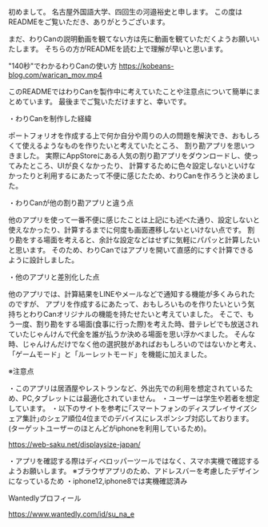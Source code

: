 初めまして。
名古屋外国語大学、四回生の河邉裕史と申します。
この度はREADMEをご覧いただき、ありがとうございます。

まだ、わりCanの説明動画を観てない方は先に動画を観ていただくようお願いいたします。
そちらの方がREADMEを読む上で理解が早いと思います。

"140秒"でわかるわりCanの使い方
https://kobeans-blog.com/warican_mov.mp4

このREADMEではわりCanを製作中に考えていたことや注意点について簡単にまとめています。
最後までご覧いただけますと、幸いです。

・わりCanを制作した経緯

ポートフォリオを作成する上で何か自分や周りの人の問題を解決でき、おもしろくて使えるようなものを作りたいと考えていたところ、
割り勘アプリを思いつきました。
実際にAppStoreにある人気の割り勘アプリをダウンロードし、使ってみたところ、UIが良くなかったり、
計算するために色々設定しないといけなかったりと利用するにあたって不便に感じたため、わりCanを作ろうと決めました。

・わりCanが他の割り勘アプリと違う点

他のアプリを使って一番不便に感じたことは上記にも述べた通り、設定しないと使えなかったり、計算するまでに何度も画面遷移しないといけない点です。
割り勘をする場面を考えると、余計な設定などはせずに気軽にパパッと計算したいと思います。
そのため、わりCanではアプリを開いて直感的にすぐ計算できるように設計しました。

・他のアプリと差別化した点

他のアプリでは、計算結果をLINEやメールなどで通知する機能が多くみられたのですが、
アプリを作成するにあたって、おもしろいものを作りたいという気持ちとわりCanオリジナルの機能を持たせたいと考えていました。
そこで、もう一度、割り勘をする場面(食事に行った際)を考えた時、昔テレビでも放送されていたじゃんけんで代金を誰が払うか決める場面を思い浮かべました。
そんな時、じゃんけんだけでなく他の選択肢があればおもしろいのではないかと考え、
「ゲームモード」と「ルーレットモード」を機能に加えました。

※注意点

・このアプリは居酒屋やレストランなど、外出先での利用を想定されているため、PC,タブレットには最適化されていません。
・ユーザーは学生や若者を想定しています。
・以下のサイトを参考に｢スマートフォンのディスプレイサイズシェア集計｣のシェア順位4位までのデバイスにレスポンシブ対応しております。
(ターゲットユーザーのほとんどがiphoneを利用しているため)。

https://web-saku.net/displaysize-japan/

・アプリを確認する際はディベロッパーツールではなく、スマホ実機で確認するようお願いします。
※ブラウザアプリのため、アドレスバーを考慮したデザインになっているため
・iphone12,iphone8では実機確認済み



Wantedlyプロフィール

https://www.wantedly.com/id/su_na_e

